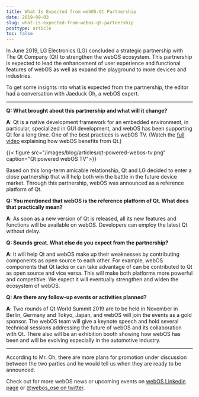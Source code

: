 ```yaml
---
title: What Is Expected from webOS-Qt Partnership
date: 2019-09-03
slug: what-is-expected-from-webos-qt-partnership
posttype: article
toc: false
---
```


In June 2019, LG Electronics (LG) concluded a strategic partnership with The Qt Company (Qt) to strengthen the webOS ecosystem. This partnership is expected to lead the enhancement of user experience and functional features of webOS as well as expand the playground to more devices and industries.

To get some insights into what is expected from the partnership, the editor had a conversation with Jaeduck Oh, a webOS expert.

-------------------

**Q: What brought about this partnership and what will it change?**

**A**: Qt is a native development framework for an embedded environment, in particular, specialized in GUI development, and webOS has been supporting Qt for a long time. One of the best practices is webOS TV. (Watch the [full video](https://resources.qt.io/customer-stories-all/qt-testimonial-webos-lg-electronics-joseph-park) explaining how webOS benefits from Qt.)

{{< figure src="/images/blog/articles/qt-powered-webos-tv.png" caption="Qt powered webOS TV">}}

Based on this long-term amicable relationship, Qt and LG decided to enter a close partnership that will help both win the battle in the future device market. Through this partnership, webOS was announced as a reference platform of Qt.

**Q: You mentioned that webOS is the reference platform of Qt. What does that practically mean?**

**A**: As soon as a new version of Qt is released, all its new features and functions will be available on webOS. Developers can employ the latest Qt without delay.

**Q: Sounds great. What else do you expect from the partnership?**

**A**: It will help Qt and webOS make up their weaknesses by contributing components as open source to each other.  For example, webOS components that Qt lacks or can take advantage of can be contributed to Qt as open source and vice versa. This will make both platforms more powerful and competitive. We expect it will eventually strengthen and widen the ecosystem of webOS.

**Q: Are there any follow-up events or activities planned?**

**A**: Two rounds of Qt World Summit 2019 are to be held in November in Berlin, Germany and Tokyo, Japan, and webOS will join the events as a gold sponsor. The webOS team will give a keynote speech and hold several technical sessions addressing the future of webOS and its collaboration with Qt. There also will be an exhibition booth showing how webOS has been and will be evolving especially in the automotive industry.

-------------------

According to Mr. Oh, there are more plans for promotion under discussion between the two parties and he would tell us when they are ready to be announced.

Check out for more webOS news or upcoming events on [webOS Linkedin page](https://www.linkedin.com/company/webos) or [@webos_ose on twitter](https://twitter.com/webos_ose).
